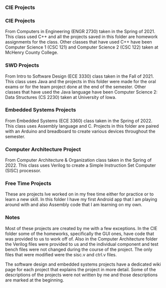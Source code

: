 ### CIE Projects

































### CIE Projects
From Computers in Engineering (ENGR 2730) taken in the Spring of 2021. This class used C++ and all the projects saved in this folder are homework assignments for the class. Other classes that have used C++ have been Computer Science 1 (CSC 121) and Computer Science 2 (CSC 122) taken at McHenry County College.

### SWD Projects
From Intro to Software Design (ECE 3330) class taken in the Fall of 2021. This class uses Java and the projects in this folder were made for the oral exams or for the team project done at the end of the semester. Other classes that have used the Java language have been Computer Science 2: Data Structures (CS 2230) taken at University of Iowa.

### Embedded Systems Projects
From Embedded Systems (ECE 3360) class taken in the Spring of 2022. This class uses Assembly language and C. Projects in this folder are paired with an Arduino and breadboard to create various devices throughout the semester.

### Computer Architecture Project
From Computer Architecture & Organization class taken in the Spring of 2022. This class uses Verilog to create a Simple Instruction Set Computer (SISC) processor.

### Free Time Projects
These are projects Ive worked on in my free time either for practice or to learn a new skill. In this folder I have my first Android app that I am playing around with and also Assembly code that I am learning on my own.

### Notes
Most of these projects are created by me with a few exceptions. In the CIE folder some of the homeworks, specifically the GUI ones, have code that was provided to us to work off of. Also in the Computer Architecture folder the Verilog files were provided to us and the individual component and test bench files were not changed during the course of the project. The only files that were modified were the sisc.v and ctrl.v files.

The software design and embedded systems projects have a dedicated wiki page for each project that explains the project in more detail. Some of the descriptions of the projects were not written by me and those descriptions are marked at the beginning.
